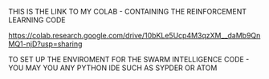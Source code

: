 THIS IS THE LINK TO MY COLAB - CONTAINING THE REINFORCEMENT LEARNING CODE

https://colab.research.google.com/drive/10bKLe5Ucp4M3qzXM__daMb9QnMQ1-njD?usp=sharing

TO SET UP THE ENVIROMENT FOR THE SWARM INTELLIGENCE CODE - YOU MAY YOU ANY PYTHON IDE SUCH AS SYPDER OR ATOM
